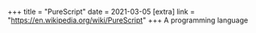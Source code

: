 +++
title = "PureScript"
date = 2021-03-05
[extra]
link = "https://en.wikipedia.org/wiki/PureScript"
+++
A programming language

